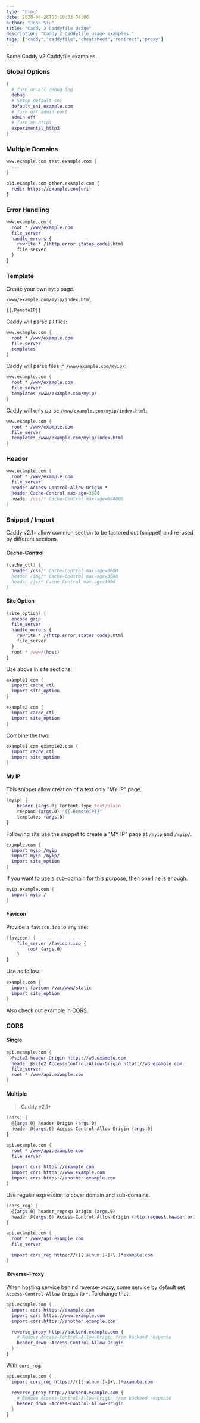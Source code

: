 ```yaml
---
type: "blog"
date: 2020-06-26T05:10:33-04:00
author: "John Siu"
title: "Caddy 2 Caddyfile Usage"
description: "Caddy 2 Caddyfile usage examples."
tags: ["caddy","caddyfile","cheatsheet","redirect","proxy"]
---
```

Some Caddy v2 Caddyfile examples.
<!--more-->

### Global Options

```nix
{
  # Turn on all debug log
  debug
  # Setup default sni
  default_sni example.com
  # Turn off admin port
  admin off
  # Turn on http3
  experimental_http3
}
```

### Multiple Domains

```nix
www.example.com test.example.com {
  ...
}
```

```nix
old.example.com other.example.com {
  redir https://example.com{uri}
}
```

### Error Handling

```nix
www.example.com {
  root * /www/example.com
  file_server
  handle_errors {
    rewrite * /{http.error.status_code}.html
    file_server
  }
}
```

### Template

Create your own `myip` page.

`/www/example.com/myip/index.html`

```html
{{.RemoteIP}}
```

Caddy will parse all files:

```nix
www.example.com {
  root * /www/example.com
  file_server
  templates
}
```

Caddy will parse files in `/www/example.com/myip/`:

```nix
www.example.com {
  root * /www/example.com
  file_server
  templates /www/example.com/myip/
}
```

Caddy will only parse `/www/example.com/myip/index.html`:

```nix
www.example.com {
  root * /www/example.com
  file_server
  templates /www/example.com/myip/index.html
}
```

### Header

```nix
www.example.com {
  root * /www/example.com
  file_server
  header Access-Control-Allow-Origin *
  header Cache-Control max-age=3600
  header /css/* Cache-Control max-age=604800
}
```

### Snippet / Import

Caddy v2.1+ allow common section to be factored out (snippet) and re-used by different sections.

#### Cache-Control

```nix
(cache_ctl) {
  header /css/* Cache-Control max-age=3600
  header /img/* Cache-Control max-age=3600
  header /js/* Cache-Control max-age=3600
}
```

#### Site Option

```nix
(site_option) {
  encode gzip
  file_server
  handle_errors {
    rewrite * /{http.error.status_code}.html
    file_server
  }
  root * /www/{host}
}
```

Use above in site sections:

```nix
example1.com {
  import cache_ctl
  import site_option
}

example2.com {
  import cache_ctl
  import site_option
}
```

Combine the two:

```nix
example1.com example2.com {
  import cache_ctl
  import site_option
}
```

#### My IP

This snippet allow creation of a text only "MY IP" page.

```nix
(myip) {
	header {args.0} Content-Type text/plain
	respond {args.0} "{{.RemoteIP}}"
	templates {args.0}
}
```

Following site use the snippet to create a "MY IP" page at `/myip` and `/myip/`.

```nix
example.com {
  import myip /myip
  import myip /myip/
  import site_option
}
```

If you want to use a sub-domain for this purpose, then one line is enough.

```nix
myip.example.com {
  import myip /
}
```

#### Favicon

Provide a `favicon.ico` to any site:

```nix
(favicon) {
	file_server /favicon.ico {
		root {args.0}
	}
}
```

Use as follow:

```nix
example.com {
  import favicon /var/www/static
  import site_option
}
```

Also check out example in [CORS](#cors).

### CORS

#### Single

```nix
api.example.com {
  @site2 header Origin https://w3.example.com
  header @site2 Access-Control-Allow-Origin https://w3.example.com
  file_server
  root * /www/api.example.com
}
```

#### Multiple

> Caddy v2.1+

```nix
(cors) {
  @{args.0} header Origin {args.0}
  header @{args.0} Access-Control-Allow-Origin {args.0}
}

api.example.com {
  root * /www/api.example.com
  file_server

  import cors https://example.com
  import cors https://www.example.com
  import cors https://another.example.com
}
```

Use regular expression to cover domain and sub-domains.

```nix
(cors_reg) {
  @{args.0} header_regexp Origin {args.0}
  header @{args.0} Access-Control-Allow-Origin {http.request.header.origin}
}

api.example.com {
  root * /www/api.example.com
  file_server

  import cors_reg https://([[:alnum:]-]+\.)*example.com
}
```

#### Reverse-Proxy

When hosting service behind reverse-proxy, some service by default set `Access-Control-Allow-Origin` to `*`. To change that:

```nix
api.example.com {
  import cors https://example.com
  import cors https://www.example.com
  import cors https://another.example.com

  reverse_proxy http://backend.example.com {
    # Remove Access-Control-Allow-Origin from backend response
    header_down -Access-Control-Allow-Origin
  }
}
```

With `cors_reg`:

```nix
api.example.com {
  import cors_reg https://([[:alnum:]-]+\.)*example.com

  reverse_proxy http://backend.example.com {
    # Remove Access-Control-Allow-Origin from backend response
    header_down -Access-Control-Allow-Origin
  }
}
```